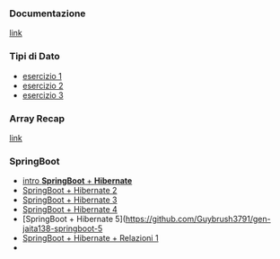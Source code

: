 ### Documentazione
[link](https://github.com/Guybrush3791/generation---jaita138---doc)
### Tipi di Dato
- [esercizio 1](https://github.com/Guybrush3791/gen-jaita138-tipi-di-dato-1)
- [esercizio 2](https://github.com/Guybrush3791/gen-jaita138-tipi-di-dato-2)
- [esercizio 3](https://github.com/Guybrush3791/gen-jaita138-tipi-di-dato-3)
### Array Recap
[link](https://github.com/Guybrush3791/gen-jaita138-array-recap)

### SpringBoot
- [intro **SpringBoot** + **Hibernate**](https://github.com/Guybrush3791/gen-jaita138-springboot-1)
- [SpringBoot + Hibernate 2](https://github.com/Guybrush3791/gen-jaita138-springboot-2)
- [SpringBoot + Hibernate 3](https://github.com/Guybrush3791/gen-jaita138-springboot-3)
- [SpringBoot + Hibernate 4](https://github.com/Guybrush3791/gen-jaita138-springboot-4)
- [SpringBoot + Hibernate 5](https://github.com/Guybrush3791/gen-jaita138-springboot-5
- [SpringBoot + Hibernate + Relazioni 1](https://github.com/Guybrush3791/gen-jaita138-springboot-6)
- 